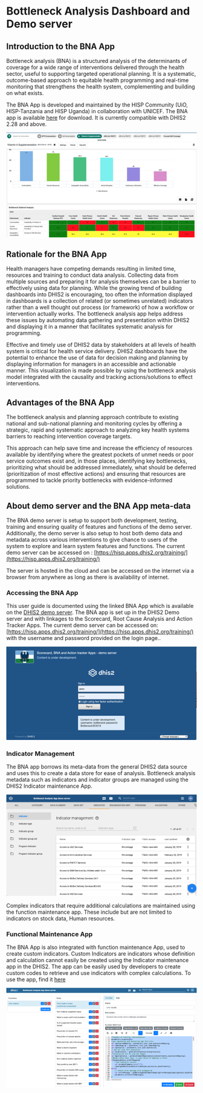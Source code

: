 # Bottleneck Analysis Dashboard and Demo server

## Introduction to the BNA App

Bottleneck analysis (BNA) is a structured analysis of the determinants
of coverage for a wide range of interventions delivered through the
health sector, useful to supporting targeted operational planning. It is
a systematic, outcome-based approach to equitable health programming and
real-time monitoring that strengthens the health system, complementing
and building on what exists.

The BNA App is developed and maintained by the HISP Community (UiO,
HISP-Tanzania and HISP Uganda) in collaboration with UNICEF. The BNA app
is available
[here](https://apps.dhis2.org/) for
download.  It is currently compatible with DHIS2 2.28 and above.   

![Standard layout of the BNA App dashboard](resources/images/image001.png)


## Rationale for the BNA App

Health managers have competing demands resulting in limited time,
resources and training to conduct data analysis. Collecting data from
multiple sources and preparing it for analysis themselves can be a
barrier to effectively using data for planning.  While the growing trend
of building dashboards into DHIS2 is encouraging, too often the
information displayed in dashboards is a collection of related (or
sometimes unrelated) indicators rather than a well thought out process
(or framework) of how a workflow or intervention actually works.  The
bottleneck analysis app helps address these issues by automating data
gathering and presentation within DHIS2 and displaying it in a manner
that facilitates systematic analysis for programming.

Effective and timely use of DHIS2 data by stakeholders at all levels of
health system is critical for health service delivery. DHIS2 dashboards
have the potential to enhance the use of data for decision making and
planning by displaying information for managers in an accessible and
actionable manner. This visualization is made possible by using the
bottleneck analysis model integrated with the causality and tracking
actions/solutions to effect interventions.


## Advantages of the BNA App

The bottleneck analysis and planning approach contribute to existing
national and sub-national planning and monitoring cycles by offering a
strategic, rapid and systematic approach to analyzing key health systems
barriers to reaching intervention coverage targets.

This approach can help save time and increase the efficiency of
resources available by identifying where the greatest pockets of unmet
needs or poor service outcomes exist and, in those places, identifying
key bottlenecks, prioritizing what should be addressed immediately, what
should be deferred (prioritization of most effective actions) and
ensuring that resources are programmed to tackle priority bottlenecks
with evidence-informed solutions.

## About demo server and the BNA App meta-data

The BNA demo server is setup to support both development, testing,
training and ensuring quality of features and functions of the demo
server. Additionally, the demo server is also setup to host both demo
data and metadata across various interventions to give chance to users
of the system to explore and learn system features and functions. The
current demo server can be accessed on :
[https://hisp.apps.dhis2.org/training/](https://hisp.apps.dhis2.org/training/)

The server is hosted in the cloud and can be accessed on the
internet via a browser from anywhere as long as there is availability
of internet.

### Accessing the BNA App                                           

This user guide is documented using the linked BNA App which is available on the
[DHIS2 demo server](https://hisp.apps.dhis2.org/training/). The BNA app is set
up in the DHIS2 Demo server and with linkages to the Scorecard, Root Cause
Analysis and Action Tracker Apps. The current demo server can be accessed
on: [https://hisp.apps.dhis2.org/training/](https://hisp.apps.dhis2.org/training/)
with the username and password provided on the login page..

![Logging and accessing the BNA demo server ](resources/images/image1.png)

### Indicator Management

The BNA app borrows its meta-data from the general DHIS2 data source and uses
this to create a data store for ease of analysis. Bottleneck analysis metadata
such as indicators and indicator groups are managed using the DHIS2 Indicator
maintenance App.

![Indicator maintenance App](resources/images/image28.png)

Complex indicators that require additional calculations are maintained
using the function maintenance app. These include but are not limited to
indicators on stock data, Human resources.

### Functional Maintenance App

The BNA App is also integrated with function maintenance App, used to
create custom indicators. Custom Indicators are indicators whose
definition and calculation cannot easily be created using the Indicator
maintenance app in the DHIS2. The app can be easily used by developers
to create custom codes to retrieve and  use indicators with complex
calculations. To use the app, find it
[here](https://apps.dhis2.org/)

![Function maintenance app](resources/images/image27.png)
